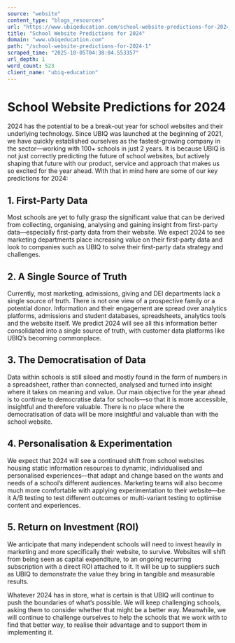 ```yaml
---
source: "website"
content_type: "blogs_resources"
url: "https://www.ubiqeducation.com/school-website-predictions-for-2024-1"
title: "School Website Predictions for 2024"
domain: "www.ubiqeducation.com"
path: "/school-website-predictions-for-2024-1"
scraped_time: "2025-10-05T04:38:04.553357"
url_depth: 1
word_count: 523
client_name: "ubiq-education"
---
```


# School Website Predictions for 2024

2024 has the potential to be a break-out year for school websites and their underlying technology. Since UBIQ was launched at the beginning of 2021, we have quickly established ourselves as the fastest-growing company in the sector—working with 100+ schools in just 2 years. It is because UBIQ is not just correctly predicting the future of school websites, but actively shaping that future with our product, service and approach that makes us so excited for the year ahead. With that in mind here are some of our key predictions for 2024:

## 1. First-Party Data

Most schools are yet to fully grasp the significant value that can be derived from collecting, organising, analysing and gaining insight from first-party data—especially first-party data from their website. We expect 2024 to see marketing departments place increasing value on their first-party data and look to companies such as UBIQ to solve their first-party data strategy and challenges.

## 2. A Single Source of Truth

Currently, most marketing, admissions, giving and DEI departments lack a single source of truth. There is not one view of a prospective family or a potential donor. Information and their engagement are spread over analytics platforms, admissions and student databases, spreadsheets, analytics tools and the website itself. We predict 2024 will see all this information better consolidated into a single source of truth, with customer data platforms like UBIQ’s becoming commonplace.

## 3. The Democratisation of Data

Data within schools is still siloed and mostly found in the form of numbers in a spreadsheet, rather than connected, analysed and turned into insight where it takes on meaning and value. Our main objective for the year ahead is to continue to democratise data for schools—so that it is more accessible, insightful and therefore valuable. There is no place where the democratisation of data will be more insightful and valuable than with the school website.

## 4. Personalisation & Experimentation

We expect that 2024 will see a continued shift from school websites housing static information resources to dynamic, individualised and personalised experiences—that adapt and change based on the wants and needs of a school’s different audiences. Marketing teams will also become much more comfortable with applying experimentation to their website—be it A/B testing to test different outcomes or multi-variant testing to optimise content and experiences.

## 5. Return on Investment (ROI)

We anticipate that many independent schools will need to invest heavily in marketing and more specifically their website, to survive. Websites will shift from being seen as capital expenditure, to an ongoing recurring subscription with a direct ROI attached to it. It will be up to suppliers such as UBIQ to demonstrate the value they bring in tangible and measurable results.

Whatever 2024 has in store, what is certain is that UBIQ will continue to push the boundaries of what’s possible. We will keep challenging schools, asking them to consider whether that might be a better way. Meanwhile, we will continue to challenge ourselves to help the schools that we work with to find that better way, to realise their advantage and to support them in implementing it.